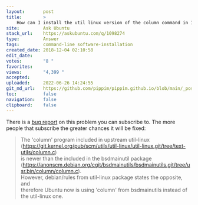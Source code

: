 ```yaml
---
layout:       post
title:        >
    How can I install the util linux version of the column command in 18.04?
site:         Ask Ubuntu
stack_url:    https://askubuntu.com/q/1098274
type:         Answer
tags:         command-line software-installation
created_date: 2018-12-04 02:10:58
edit_date:    
votes:        "8 "
favorites:    
views:        "4,399 "
accepted:     
uploaded:     2022-06-26 14:24:55
git_md_url:   https://github.com/pippim/pippim.github.io/blob/main/_posts/2018/2018-12-04-How-can-I-install-the-util-linux-version-of-the-column-command-in-18.04_.md
toc:          false
navigation:   false
clipboard:    false
---
```


There is a [bug report][1] on this problem you can subscribe to. The more people that subscribe the greater chances it will be fixed:

> The 'column' program included in upstream util-linux  
> (https://git.kernel.org/pub/scm/utils/util-linux/util-linux.git/tree/text-utils/column.c)  
> is newer than the included in the bsdmainutil package  
> (https://anonscm.debian.org/cgit/bsdmainutils/bsdmainutils.git/tree/usr.bin/column/column.c).  
> However, debian/rules from util-linux package states the opposite, and  
> therefore Ubuntu now is using 'column' from bsdmainutils instead of  
> the util-linux one.  


  [1]: https://bugs.launchpad.net/ubuntu/+source/util-linux/+bug/1705437
